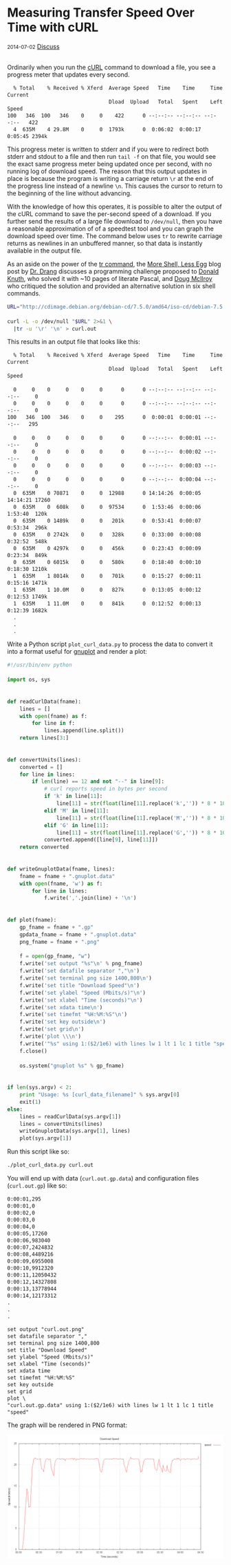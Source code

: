 # Measuring Transfer Speed Over Time with cURL

<div class="meta">
  <span class="date"><small>2014-07-02</small></span>
  <span class="discuss"><a class="github-button" href="https://github.com/copperlight/copperlight.github.io/issues" data-icon="octicon-issue-opened" aria-label="Discuss copperlight/copperlight.github.io on GitHub">Discuss</a></span>
</div><br/>

Ordinarily when you run the [cURL](http://curl.haxx.se/) command to download a file, you see a
progress meter that updates every second.

```text
  % Total    % Received % Xferd  Average Speed   Time    Time     Time  Current
                                 Dload  Upload   Total   Spent    Left  Speed
100   346  100   346    0     0    422      0 --:--:-- --:--:-- --:--:--   422
  4  635M    4 29.8M    0     0  1793k      0  0:06:02  0:00:17  0:05:45 2394k
```

This progress meter is written to stderr and if you were to redirect both stderr and stdout to a
file and then run `tail -f` on that file, you would see the exact same progress meter being updated
once per second, with no running log of download speed.  The reason that this output updates in
place is because the program is writing a carriage return `\r` at the end of the progress line
instead of a newline `\n`.  This causes the cursor to return to the beginning of the line without
advancing.

With the knowledge of how this operates, it is possible to alter the output of the cURL command to
save the per-second speed of a download.  If you further send the results of a large file download
to `/dev/null`, then you have a reasonable approximation of of a speedtest tool and you can graph
the download speed over time.  The command below uses `tr` to rewrite carriage returns as newlines
in an unbuffered manner, so that data is instantly available in the output file.

As an aside on the power of the [tr command](http://www.softpanorama.org/Tools/tr.shtml), the
[More Shell, Less Egg](http://www.leancrew.com/all-this/2011/12/more-shell-less-egg/) blog post by
[Dr. Drang](http://bitquill.com/home/2013/12/24/bqa-the-enigmatic-dr-drang) discusses a programming
challenge proposed to [Donald Knuth](http://en.wikipedia.org/wiki/Donald_Knuth), who solved it with
~10 pages of literate Pascal, and [Doug McIlroy](http://en.wikipedia.org/wiki/Douglas_McIlroy) who
critiqued the solution and provided an alternative solution in six shell commands.

```bash
URL="http://cdimage.debian.org/debian-cd/7.5.0/amd64/iso-cd/debian-7.5.0-amd64-CD-1.iso"

curl -L -o /dev/null "$URL" 2>&1 \
  |tr -u '\r' '\n' > curl.out
```

This results in an output file that looks like this:

```text
  % Total    % Received % Xferd  Average Speed   Time    Time     Time  Current
                                 Dload  Upload   Total   Spent    Left  Speed

  0     0    0     0    0     0      0      0 --:--:-- --:--:-- --:--:--     0
  0     0    0     0    0     0      0      0 --:--:-- --:--:-- --:--:--     0
100   346  100   346    0     0    295      0  0:00:01  0:00:01 --:--:--   295

  0     0    0     0    0     0      0      0 --:--:--  0:00:01 --:--:--     0
  0     0    0     0    0     0      0      0 --:--:--  0:00:02 --:--:--     0
  0     0    0     0    0     0      0      0 --:--:--  0:00:03 --:--:--     0
  0     0    0     0    0     0      0      0 --:--:--  0:00:04 --:--:--     0
  0  635M    0 70871    0     0  12988      0 14:14:26  0:00:05 14:14:21 17260
  0  635M    0  608k    0     0  97534      0  1:53:46  0:00:06  1:53:40  120k
  0  635M    0 1489k    0     0   201k      0  0:53:41  0:00:07  0:53:34  296k
  0  635M    0 2742k    0     0   328k      0  0:33:00  0:00:08  0:32:52  548k
  0  635M    0 4297k    0     0   456k      0  0:23:43  0:00:09  0:23:34  849k
  0  635M    0 6015k    0     0   580k      0  0:18:40  0:00:10  0:18:30 1210k
  1  635M    1 8014k    0     0   701k      0  0:15:27  0:00:11  0:15:16 1471k
  1  635M    1 10.0M    0     0   827k      0  0:13:05  0:00:12  0:12:53 1749k
  1  635M    1 11.0M    0     0   841k      0  0:12:52  0:00:13  0:12:39 1682k
  .
  .
  .
```

Write a Python script `plot_curl_data.py` to process the data to convert it into a format useful for
[gnuplot](http://www.gnuplot.info/) and render a plot:

```python
#!/usr/bin/env python

import os, sys


def readCurlData(fname):
    lines = []
    with open(fname) as f:
        for line in f:
            lines.append(line.split())
    return lines[3:]


def convertUnits(lines):
    converted = []
    for line in lines:
        if len(line) == 12 and not "--" in line[9]:
            # curl reports speed in bytes per second
            if 'k' in line[11]:
                line[11] = str(float(line[11].replace('k','')) * 8 * 1024)
            elif 'M' in line[11]:
                line[11] = str(float(line[11].replace('M','')) * 8 * 1048576)
            elif 'G' in line[11]:
                line[11] = str(float(line[11].replace('G','')) * 8 * 1073741824)
            converted.append([line[9], line[11]])
    return converted


def writeGnuplotData(fname, lines):
    fname = fname + ".gnuplot.data"
    with open(fname, 'w') as f:
        for line in lines:
            f.write(','.join(line) + '\n')


def plot(fname):
    gp_fname = fname + ".gp"
    gpdata_fname = fname + ".gnuplot.data"
    png_fname = fname + ".png"

    f = open(gp_fname, "w")
    f.write('set output "%s"\n' % png_fname)
    f.write('set datafile separator ","\n')
    f.write('set terminal png size 1400,800\n')
    f.write('set title "Download Speed"\n')
    f.write('set ylabel "Speed (Mbits/s)"\n')
    f.write('set xlabel "Time (seconds)"\n')
    f.write('set xdata time\n')
    f.write('set timefmt "%H:%M:%S"\n')
    f.write('set key outside\n')
    f.write('set grid\n')
    f.write('plot \\\n')
    f.write('"%s" using 1:($2/1e6) with lines lw 1 lt 1 lc 1 title "speed"\n' % gpdata_fname)
    f.close()

    os.system("gnuplot %s" % gp_fname)


if len(sys.argv) < 2:
    print "Usage: %s [curl_data_filename]" % sys.argv[0]
    exit(1)
else:
    lines = readCurlData(sys.argv[1])
    lines = convertUnits(lines)
    writeGnuplotData(sys.argv[1], lines)
    plot(sys.argv[1])
```

Run this script like so:

```bash
./plot_curl_data.py curl.out
```

You will end up with data (`curl.out.gp.data`) and configuration files (`curl.out.gp`) like so:

```text
0:00:01,295
0:00:01,0
0:00:02,0
0:00:03,0
0:00:04,0
0:00:05,17260
0:00:06,983040
0:00:07,2424832
0:00:08,4489216
0:00:09,6955008
0:00:10,9912320
0:00:11,12050432
0:00:12,14327808
0:00:13,13778944
0:00:14,12173312
.
.
.
```

```text
set output "curl.out.png"
set datafile separator ","
set terminal png size 1400,800
set title "Download Speed"
set ylabel "Speed (Mbits/s)"
set xlabel "Time (seconds)"
set xdata time
set timefmt "%H:%M:%S"
set key outside
set grid
plot \
"curl.out.gp.data" using 1:($2/1e6) with lines lw 1 lt 1 lc 1 title "speed"
```

The graph will be rendered in PNG format:

![Curl Transfer Speed](/images/curl-out.png "Curl Transfer Speed")
